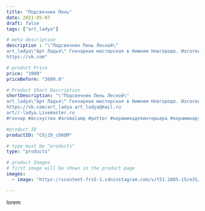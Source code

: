 ```yaml
---
title: "Подсвечник Пень"
date: 2021-05-07
draft: false
tags: ["art_ladya"]

# meta description
description : "\"Подсвечник Пень Лесной\" 
art_ladya\"Арт Ладья\" Гончарная мастерская в Нижнем Новгороде. Изготовление керамики и мастер//-классы по обучению. 
https://vk.com"

# product Price
price: "3000"
priceBefore: "3600.0"

# Product Short Description
shortDescription: "\"Подсвечник Пень Лесной\" 
art_ladya\"Арт Ладья\" Гончарная мастерская в Нижнем Новгороде. Изготовление керамики и мастер//-классы по обучению. 
https://vk.com/art_ladya art_ladya@mail.ru 
art//-ladya.Livemaster.ru
#гончар #исскуство #aromalamp #potter #керамикадляинтерьера #керамикаручнаяработа #гончарнаямастерская #керамиканазаказ #handmade #свеча #керамика #candlestick #эксклюзивнаякерамика #painter #dishes #decor #ceramicar #nntoday #claygoods #аромалампа #earthenware #ceramic #design #magic #lodge #ceramicart #мухоморы #подсвечник #пенёк #авторскаякерамика"

#product ID
productID: "COj29_cD6QM"

# type must be "products"
type: "products"

# product Images
# first image will be shown in the product page
images:
  - image: "https://scontent-frx5-1.cdninstagram.com/v/t51.2885-15/e35/182320238_195888059030225_2281558214292322035_n.jpg?_nc_ht=scontent-frx5-1.cdninstagram.com&_nc_cat=105&_nc_ohc=0Ne8U6xZcSgAX8W4nqX&edm=APU89FABAAAA&ccb=7-4&oh=65efc52ef6766afb360db18c72ae293e&oe=612BB0E7&_nc_sid=86f79a&ig_cache_key=MjU2ODEzNzk2NzA0NzUxNzE5Ng%3D%3D.2-ccb7-4"

---
```

lorem
